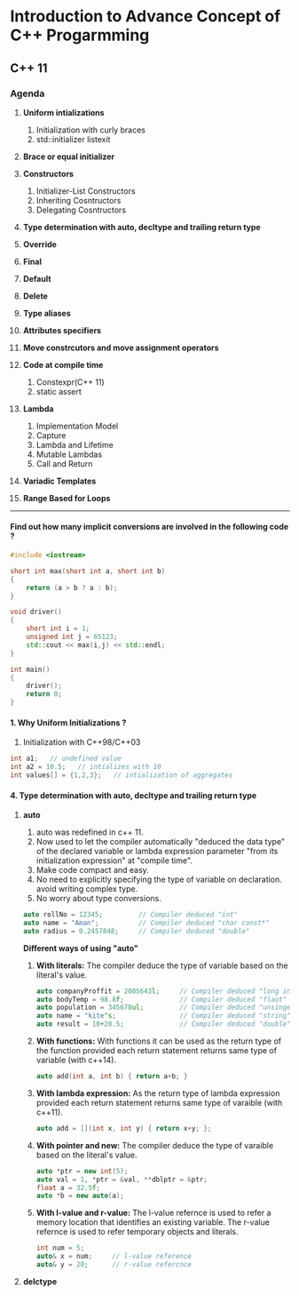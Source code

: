 <!-- Headings -->
# Introduction to Advance Concept of C++ Progarmming

## C++ 11

### Agenda

<!-- Unorderd List -->
1. **Uniform intializations**
    1. Initialization with curly braces
    1. std::initializer listexit
1. **Brace or equal initializer**
1. **Constructors**
    1. Initializer-List Constructors
    1. Inheriting Cosntructors
    1. Delegating Cosntructors
1. **Type determination with auto, decltype and trailing return type**
1. **Override**
1. **Final**
1. **Default**
1. **Delete**
1. **Type aliases**

1. **Attributes specifiers**
1. **Move constrcutors and move assignment operators**
1. **Code at compile time**
    1. Constexpr(C++ 11)
    1. static assert
1. **Lambda**
    1. Implementation Model
    1. Capture
    1. Lambda and Lifetime
    1. Mutable Lambdas
    1. Call and Return
1. **Variadic Templates**
1. **Range Based for Loops**

----------------------------------------------------------------------------

<!-- Code Blocks-->

#### Find out how many implicit conversions are involved in the following code ?

```c++
#include <iostream>

short int max(short int a, short int b)
{
    return (a > b ? a : b);
}

void driver()
{
    short int i = 1;
    unsigned int j = 65123;
    std::cout << max(i,j) << std::endl;
}

int main()
{
    driver();
    return 0;
}
```

<!-- First Topic -->

#### 1. Why Uniform Initializations ?

1. Initialization with C++98/C++03

```c++
int a1;   // undefined value
int a2 = 10.5;   // intializes with 10
int values[] = {1,2,3};   // intialization of aggregates
```

<!-- Fourth topic -->

#### 4. Type determination with auto, decltype and trailing return type

1. **auto**
    1. auto was redefined in c++ 11.
    1. Now used to let the compiler automatically "deduced the data type" of the declared variable or lambda expression parameter "from its initialization expression" at "compile time".
    1. Make code compact and easy.
    1. No need to explicitly specifying the type of variable on declaration. avoid writing complex type.
    1. No worry about type conversions.

    ```c++
    auto rollNo = 12345;         // Compiler deduced "int"
    auto name = "Aman";          // Compiler deduced "char const*"
    auto radius = 0.2457848;     // Compiler deduced "double"
    ```

    **Different ways of using "auto"**
    1. **With literals:** The compiler deduce the type of variable based on the literal's value.

        ```c++
        auto companyProffit = 2005643l;     // Compiler deduced "long int"
        auto bodyTemp = 98.8f;              // Compiler deduced "flaot"
        auto population = 345678ul;         // Compiler deduced "unsinged long int"
        auto name = "kite"s;                // Compiler deduced "string"
        auto result = 10+20.5;              // Compiler deduced "double"
        ```

    1. **With functions:** With functions it can be used as the return type of the function provided each return statement returns same type of variable (with c++14).

        ```c++
        auto add(int a, int b) { return a+b; }
        ```

    1. **With lambda expression:** As the return type of lambda expression provided each return statement returns same type of varaible (with c++11).

        ```c++
        auto add = [](int x, int y) { return x+y; };
        ```

    1. **With pointer and new:** The compiler deduce the type of varaible based on the literal's value.

        ```c++
        auto *ptr = new int(5);
        auto val = 1, *ptr = &val, **dblptr = &ptr;
        float a = 32.5f;
        auto *b = new auto(a);
        ```

    1. **With l-value and r-value:** The l-value refernce is used to refer a memory location that identifies an existing variable. The r-value refernce is used to refer temporary objects and literals.

        ```c++
        int num = 5;
        auto& x = num;     // l-value reference
        auto& y = 20;      // r-value refercnce
        ```

1. **delctype**

